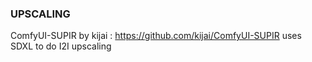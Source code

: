 ### UPSCALING   

ComfyUI-SUPIR by kijai : https://github.com/kijai/ComfyUI-SUPIR uses SDXL to do I2I upscaling

